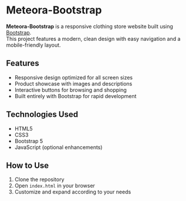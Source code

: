 # Meteora-Bootstrap

**Meteora-Bootstrap** is a responsive clothing store website built using [Bootstrap](https://getbootstrap.com/).  
This project features a modern, clean design with easy navigation and a mobile-friendly layout.

## Features

- Responsive design optimized for all screen sizes  
- Product showcase with images and descriptions  
- Interactive buttons for browsing and shopping  
- Built entirely with Bootstrap for rapid development

## Technologies Used

- HTML5  
- CSS3  
- Bootstrap 5  
- JavaScript (optional enhancements)

## How to Use

1. Clone the repository  
2. Open `index.html` in your browser  
3. Customize and expand according to your needs
